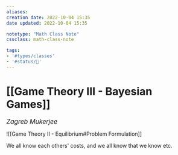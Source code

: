 ```yaml
---
aliases:
creation date: 2022-10-04 15:35
date updated: 2022-10-04 15:35

notetype: "Math Class Note"
cssclass: math-class-note

tags: 
- '#types/classes'
- '#status/🚧'
---
```


# [[Game Theory III - Bayesian Games]]
<span style = "font-size:120%"><i >Zagreb Mukerjee </i></span>

![[Game Theory II - Equilibrium#Problem Formulation]]

We all know each others' costs, and we all know that we know etc. 

